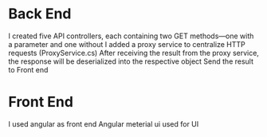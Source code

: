 # Back End
I created five API controllers, each containing two GET methods—one with a parameter and one without
I added a proxy service to centralize HTTP requests (ProxyService.cs)
After receiving the result from the proxy service, the response will be deserialized into the respective object
Send the result to Front end


# Front End
I used angular as front end 
Angular meterial ui used for UI
